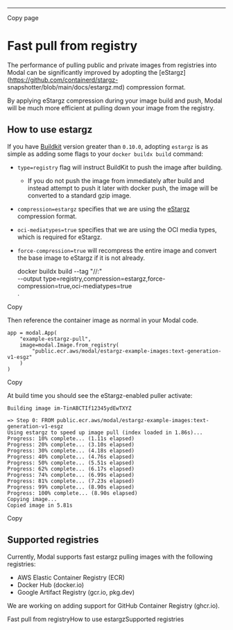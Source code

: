 * * *

Copy page

# Fast pull from registry

The performance of pulling public and private images from registries into
Modal can be significantly improved by adopting the
[eStargz](https://github.com/containerd/stargz-
snapshotter/blob/main/docs/estargz.md) compression format.

By applying eStargz compression during your image build and push, Modal will
be much more efficient at pulling down your image from the registry.

## How to use estargz

If you have [Buildkit](https://docs.docker.com/build/buildkit/) version
greater than `0.10.0`, adopting `estargz` is as simple as adding some flags to
your `docker buildx build` command:

  * `type=registry` flag will instruct BuildKit to push the image after building.
    * If you do not push the image from immediately after build and instead attempt to push it later with docker push, the image will be converted to a standard gzip image.
  * `compression=estargz` specifies that we are using the [eStargz](https://github.com/containerd/stargz-snapshotter/blob/main/docs/estargz.md) compression format.
  * `oci-mediatypes=true` specifies that we are using the OCI media types, which is required for eStargz.
  * `force-compression=true` will recompress the entire image and convert the base image to eStargz if it is not already.

    docker buildx build --tag "<registry>/<namespace>/<repo>:<version>" \
    --output type=registry,compression=estargz,force-compression=true,oci-mediatypes=true \
    .

Copy

Then reference the container image as normal in your Modal code.

    app = modal.App(
        "example-estargz-pull",
        image=modal.Image.from_registry(
            "public.ecr.aws/modal/estargz-example-images:text-generation-v1-esgz"
        )
    )

Copy

At build time you should see the eStargz-enabled puller activate:

    Building image im-TinABCTIf12345ydEwTXYZ

    => Step 0: FROM public.ecr.aws/modal/estargz-example-images:text-generation-v1-esgz
    Using estargz to speed up image pull (index loaded in 1.86s)...
    Progress: 10% complete... (1.11s elapsed)
    Progress: 20% complete... (3.10s elapsed)
    Progress: 30% complete... (4.18s elapsed)
    Progress: 40% complete... (4.76s elapsed)
    Progress: 50% complete... (5.51s elapsed)
    Progress: 62% complete... (6.17s elapsed)
    Progress: 74% complete... (6.99s elapsed)
    Progress: 81% complete... (7.23s elapsed)
    Progress: 99% complete... (8.90s elapsed)
    Progress: 100% complete... (8.90s elapsed)
    Copying image...
    Copied image in 5.81s

Copy

## Supported registries

Currently, Modal supports fast estargz pulling images with the following
registries:

  * AWS Elastic Container Registry (ECR)
  * Docker Hub (docker.io)
  * Google Artifact Registry (gcr.io, pkg.dev)

We are working on adding support for GitHub Container Registry (ghcr.io).

Fast pull from registryHow to use estargzSupported registries

